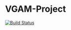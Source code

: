 # VGAM-Project

[![Build Status](https://travis-ci.org/3kybika/VGAM-Project.svg?branch=master)](https://travis-ci.org/3kybika/VGAM-Project)
